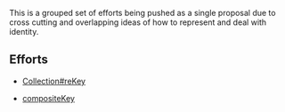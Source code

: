 This is a grouped set of efforts being pushed as a single proposal due to cross cutting and overlapping ideas of how to represent and deal with identity.

## Efforts

* [Collection#reKey](collection-rekey/)

* [compositeKey](compositeKey/)

